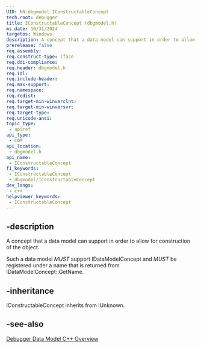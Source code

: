 ```yaml
---
UID: NN:dbgmodel.IConstructableConcept
tech.root: debugger
title: IConstructableConcept (dbgmodel.h)
ms.date: 10/31/2024
targetos: Windows
description: A concept that a data model can support in order to allow for construction of the object. (dbgmodel.h)
prerelease: false
req.assembly: 
req.construct-type: iface
req.ddi-compliance: 
req.header: dbgmodel.h
req.idl: 
req.include-header: 
req.max-support: 
req.namespace: 
req.redist: 
req.target-min-winverclnt: 
req.target-min-winversvr: 
req.target-type: 
req.unicode-ansi: 
topic_type:
 - apiref
api_type:
 - COM
api_location:
 - dbgmodel.h
api_name:
 - IConstructableConcept
f1_keywords:
 - IConstructableConcept
 - dbgmodel/IConstructableConcept
dev_langs:
 - c++
helpviewer_keywords:
 - IConstructableConcept
---
```


## -description

A concept that a data model can support in order to allow for construction of the object.

Such a data model *MUST* support IDataModelConcept and *MUST* be registered under a name that is returned from IDataModelConcept::GetName.

## -inheritance

IConstructableConcept inherits from IUnknown.


## -see-also

[Debugger Data Model C++ Overview](/windows-hardware/drivers/debugger/data-model-cpp-overview)
